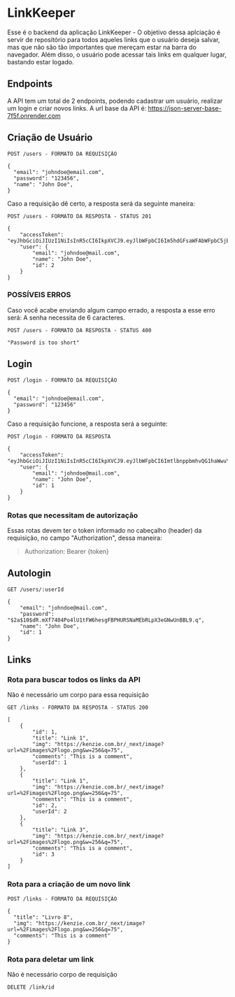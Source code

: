 # LinkKeeper

Esse é o backend da aplicação LinkKeeper - O objetivo dessa aplciação é servir de repositório para todos aqueles links que o usuário deseja salvar, mas que não são tão importantes que mereçam estar na barra do navegador. Além disso, o usuário pode acessar tais links em qualquer lugar, bastando estar logado.

## Endpoints

A API tem um total de 2 endpoints, podendo cadastrar um usuário, realizar um login e criar novos links. 
A url base da API é: https://json-server-base-7f5f.onrender.com

## Criação de Usuário
````````
POST /users - FORMATO DA REQUISIÇÃO
````````
````````
{
  "email": "johndoe@email.com",
  "password": "123456",
  "name": "John Doe",
}
````````
Caso a requisição dê certo, a resposta será da seguinte maneira:
````````
POST /users - FORMATO DA RESPOSTA - STATUS 201
````````
````````
{
	"accessToken": "eyJhbGciOiJIUzI1NiIsInR5cCI6IkpXVCJ9.eyJlbWFpbCI6Im5hdGFsaWFAbWFpbC5jb20iLCJpYXQiOjE2ODI2MjMwODcsImV4cCI6MTY4MjYyNjY4Nywic3ViIjoiMiJ9.iB2WB7BjDWcd5PmSZ1C1fZsfNbtJbJi4cY_D_lwWBU",
	"user": {
		"email": "johndoe@mail.com",
		"name": "John Doe",
		"id": 2
	}
}
````````
### POSSÍVEIS ERROS
Caso você acabe enviando algum campo errado, a resposta a esse erro será:
A senha necessita de 6 caracteres.
````
POST /users - FORMATO DA RESPOSTA - STATUS 400
````
````
"Password is too short"
````
## Login
````
POST /login - FORMATO DA REQUISIÇÃO
````
````
{
  "email": "johndoe@email.com",
  "password": "123456"
}
````
Caso a requisição funcione, a resposta será a seguinte:
````
POST /login - FORMATO DA RESPOSTA 
````
````
{
	"accessToken": "eyJhbGciOiJIUzI1NiIsInR5cCI6IkpXVCJ9.eyJlbWFpbCI6ImtlbnppbmhvQG1haWwuY29tIiwiaWF0IjoxNjgyNzExMDkzLCJleHAiOjE2ODI3MTQ2OTMsInN1YiI6IjEifQ.QdkfnlXsEVQ6Pm6FzWVmU3Mo1GDeDxDJ_VTxoFDlXqo",
	"user": {
		"email": "johndoe@mail.com",
		"name": "John Doe",
		"id": 1
	}
}
````
### Rotas que necessitam de autorização 
Essas rotas devem ter o token informado no cabeçalho (header) da requisição, no campo "Authorization", dessa maneira:
>Authorization: Bearer {token}
## Autologin
````
GET /users/:userId
````
````
{
	"email": "johndoe@mail.com",
	"password": "$2a$10$dR.mXf7404Po4lU1tFW6hesgFBPHURSNaMEbRLpX3eGNwUnBBL9.q",
	"name": "John Doe",
	"id": 1
}
````
## Links
### Rota para buscar todos os links da API
Não é necessário um corpo para essa requisição 
````
GET /links - FORMATO DA RESPOSTA - STATUS 200
````
````
[
	{
		"id": 1,
		"title": "Link 1",
		"img": "https://kenzie.com.br/_next/image?url=%2Fimages%2Flogo.png&w=256&q=75",
		"comments": "This is a comment",
		"userId": 1
	},
	{
		"title": "Link 1",
		"img": "https://kenzie.com.br/_next/image?url=%2Fimages%2Flogo.png&w=256&q=75",
		"comments": "This is a comment",
		"id": 2,
		"userId": 2
	},
	{
		"title": "Link 3",
		"img": "https://kenzie.com.br/_next/image?url=%2Fimages%2Flogo.png&w=256&q=75",
		"comments": "This is a comment",
		"id": 3
	}
]
````
### Rota para a criação de um novo link
````
POST /links - FORMATO DA REQUISIÇÃO
 ````
````
{
  "title": "Livro 8",
  "img": "https://kenzie.com.br/_next/image?url=%2Fimages%2Flogo.png&w=256&q=75",
  "comments": "This is a comment"
}
````
### Rota para deletar um link
Não é necessário corpo de requisição 
````
DELETE /link/id